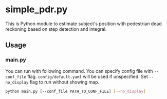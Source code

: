 # simple_pdr.py
This is Python module to estimate subject's position with pedestrian dead reckoning based on step detection and integral.

## Usage
### main.py
You can run with following command.
You can specify config file with `--conf_file` flag.
`config/default.yaml` will be used if unspecified.
Set `--no_display` flag to run without showing map.
```sh
python main.py [--conf_file PATH_TO_CONF_FILE] [--no_display]
```
